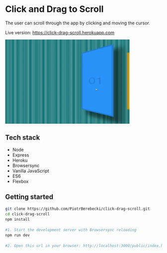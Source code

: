 # Click and Drag to Scroll

The user can scroll through the app by clicking and moving the cursor.

Live version: https://click-drag-scroll.herokuapp.com

<img src="./src/graphics/screencast.gif" width="400px" height="auto">


## Tech stack
* Node
* Express
* Heroku
* Browsersync
* Vanilla JavaScript
* ES6
* Flexbox

## Getting started

```sh
git clone https://github.com/PiotrBerebecki/click-drag-scroll.git
cd click-drag-scroll
npm install

#1. Start the development server with Browsersync reloading
npm run dev

#2. Open this url in your browser: http://localhost:3000/public/index.html
```
